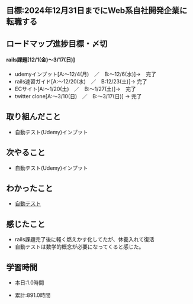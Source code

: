## 目標:2024年12月31日までにWeb系自社開発企業に転職する

## ロードマップ進捗目標・〆切
#### rails課題[12/1(金)～3/17(日)]
* udemyインプット[A:～12/4(月)　／　B:～12/6(水)]→　完了
* rails速習ガイド[A:～12/20(水)　／　B:12/23(土)]→  完了
* ECサイト[A:～1/20(土)　／　B:～1/27(土)]→　完了
* twitter clone[A:～3/10(日)　／　B:～3/17(日)] → 完了

## 取り組んだこと
- 自動テスト(Udemy)インプット


## 次やること
- 自動テスト(Udemy)インプット
  
## わかったこと
* [自動テスト](https://cherry-beat-86e.notion.site/udemy-d0a85faf84ba4a91932eb0ebe0ed28ba?pvs=4)


## 感じたこと
* rails課題完了後に軽く燃えかす化してたが、休養入れて復活
* 自動テストは数学的概念が必要になってくると感じた。


## 学習時間
- 本日:1.0時間

- 累計:891.0時間